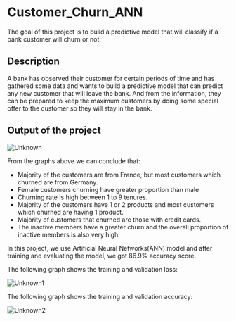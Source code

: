 # Customer_Churn_ANN

The goal of this project is to build a predictive model that will classify if a bank customer will churn or not.

## Description

A bank has observed their customer for certain periods of time and has gathered some data and wants to build a predictive model that can predict any new customer that will leave the bank. And from the information, they can be prepared to keep the maximum customers by doing some special offer to the customer so they will stay in the bank.

## Output of the project

![Unknown](https://user-images.githubusercontent.com/86167177/129459365-c57c4893-96b0-4a91-bbf8-17d10eded28a.png)

From the graphs above we can conclude that:
- Majority of the customers are from France, but most customers which churned are from Germany.
- Female customers churning have greater proportion than male
- Churning rate is high between 1 to 9 tenures.
- Majority of the customers have 1 or 2 products and most customers which churned are having 1 product.
- Majority of customers that churned are those with credit cards.
- The inactive members have a greater churn and the overall proportion of inactive members is also very high.

In this project, we use Artificial Neural Networks(ANN) model and after training and evaluating the model, we got 86.9% accuracy score. 

The following graph shows the training and validation loss:

![Unknown1](https://user-images.githubusercontent.com/86167177/129459061-cecd03dc-9647-432d-811e-23e84cf164e0.png)


The following graph shows the training and validation accuracy:

![Unknown2](https://user-images.githubusercontent.com/86167177/129459066-97d2c2ca-c874-4c29-bb4f-ac1c5c2b718c.png)








